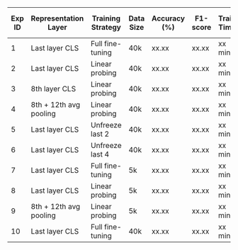 | Exp ID | Representation Layer   | Training Strategy    | Data Size | Accuracy (%) | F1-score | Train Time | # Params Updated |
|--------|------------------------|----------------------|-----------|--------------|----------|------------|------------------|
| 1      | Last layer CLS         | Full fine-tuning     | 40k       | xx.xx        | xx.xx    | xx mins    | xx M             |
| 2      | Last layer CLS         | Linear probing       | 40k       | xx.xx        | xx.xx    | xx mins    | xx M             |
| 3      | 8th layer CLS          | Linear probing       | 40k       | xx.xx        | xx.xx    | xx mins    | xx M             |
| 4      | 8th + 12th avg pooling | Linear probing       | 40k       | xx.xx        | xx.xx    | xx mins    | xx M             |
| 5      | Last layer CLS         | Unfreeze last 2      | 40k       | xx.xx        | xx.xx    | xx mins    | xx M             |
| 6      | Last layer CLS         | Unfreeze last 4      | 40k       | xx.xx        | xx.xx    | xx mins    | xx M             |
| 7      | Last layer CLS         | Full fine-tuning     | 5k        | xx.xx        | xx.xx    | xx mins    | xx M             |
| 8      | Last layer CLS         | Linear probing       | 5k        | xx.xx        | xx.xx    | xx mins    | xx M             |
| 9      | 8th + 12th avg pooling | Linear probing       | 5k        | xx.xx        | xx.xx    | xx mins    | xx M             |
| 10     | Last layer CLS         | Full fine-tuning     | 40k       | xx.xx        | xx.xx    | xx mins    | xx M             |